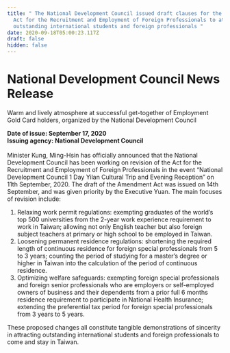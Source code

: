 ```yaml
---
title: " The National Development Council issued draft clauses for the Amendment
  Act for the Recruitment and Employment of Foreign Professionals to attract
  outstanding international students and foreign professionals "
date: 2020-09-18T05:00:23.117Z
draft: false
hidden: false
---
```

# National Development Council News Release

Warm and lively atmosphere at successful get-together of Employment Gold Card holders, organized by the National Development Council

**Date of issue: September 17, 2020\
Issuing agency: National Development Council**\
\
Minister Kung, Ming-Hsin has officially announced that the National Development Council has been working on revision of the Act for the Recruitment and Employment of Foreign Professionals in the event “National Development Council 1 Day Yilan Cultural Trip and Evening Reception” on 11th September, 2020. The draft of the Amendment Act was issued on 14th September, and was given priority by the Executive Yuan. The main focuses of revision include:

1. Relaxing work permit regulations: exempting graduates of the world’s top 500 universities from the 2-year work experience requirement to work in Taiwan; allowing not only English teacher but also foreign subject teachers at primary or high school to be employed in Taiwan.
2. Loosening permanent residence regulations: shortening the required length of continuous residence for foreign special professionals from 5 to 3 years; counting the period of studying for a master’s degree or higher in Taiwan into the calculation of the period of continuous residence.
3. Optimizing welfare safeguards: exempting foreign special professionals and foreign senior professionals who are employers or self-employed owners of business and their dependents from a prior full 6 months residence requirement to participate in National Health Insurance; extending the preferential tax period for foreign special professionals from 3 years to 5 years.         

These proposed changes all constitute tangible demonstrations of sincerity in attracting outstanding international students and foreign professionals to come and stay in Taiwan.